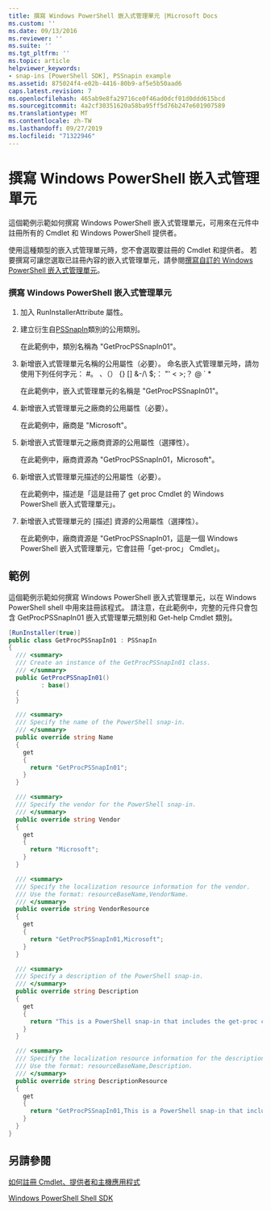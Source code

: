 ```yaml
---
title: 撰寫 Windows PowerShell 嵌入式管理單元 |Microsoft Docs
ms.custom: ''
ms.date: 09/13/2016
ms.reviewer: ''
ms.suite: ''
ms.tgt_pltfrm: ''
ms.topic: article
helpviewer_keywords:
- snap-ins [PowerShell SDK], PSSnapin example
ms.assetid: 875024f4-e02b-4416-80b9-af5e5b50aad6
caps.latest.revision: 7
ms.openlocfilehash: 465ab9e8fa29716ce0f46ad0dcf01d0ddd615bcd
ms.sourcegitcommit: 4a2cf30351620a58ba95ff5d76b247e601907589
ms.translationtype: MT
ms.contentlocale: zh-TW
ms.lasthandoff: 09/27/2019
ms.locfileid: "71322946"
---
```

# <a name="writing-a-windows-powershell-snap-in"></a>撰寫 Windows PowerShell 嵌入式管理單元

這個範例示範如何撰寫 Windows PowerShell 嵌入式管理單元，可用來在元件中註冊所有的 Cmdlet 和 Windows PowerShell 提供者。

使用這種類型的嵌入式管理單元時，您不會選取要註冊的 Cmdlet 和提供者。 若要撰寫可讓您選取已註冊內容的嵌入式管理單元，請參閱[撰寫自訂的 Windows PowerShell 嵌入式管理單元](./writing-a-custom-windows-powershell-snap-in.md)。

### <a name="writing-a-windows-powershell-snap-in"></a>撰寫 Windows PowerShell 嵌入式管理單元

1. 加入 RunInstallerAttribute 屬性。

2. 建立衍生自[PSSnapIn](/dotnet/api/System.Management.Automation.PSSnapIn)類別的公用類別。

    在此範例中，類別名稱為 "GetProcPSSnapIn01"。

3. 新增嵌入式管理單元名稱的公用屬性（必要）。 命名嵌入式管理單元時，請勿使用下列任何字元： #。 、（） {} [] &AMP;-/\ $;： "' \< >;？ @ ` *

    在此範例中，嵌入式管理單元的名稱是 "GetProcPSSnapIn01"。

4. 新增嵌入式管理單元之廠商的公用屬性（必要）。

    在此範例中，廠商是 "Microsoft"。

5. 新增嵌入式管理單元之廠商資源的公用屬性（選擇性）。

    在此範例中，廠商資源為 "GetProcPSSnapIn01，Microsoft"。

6. 新增嵌入式管理單元描述的公用屬性（必要）。

    在此範例中，描述是「這是註冊了 get proc Cmdlet 的 Windows PowerShell 嵌入式管理單元」。

7. 新增嵌入式管理單元的 [描述] 資源的公用屬性（選擇性）。

    在此範例中，廠商資源是 "GetProcPSSnapIn01，這是一個 Windows PowerShell 嵌入式管理單元，它會註冊「get-proc」 Cmdlet」。

## <a name="example"></a>範例

這個範例示範如何撰寫 Windows PowerShell 嵌入式管理單元，以在 Windows PowerShell shell 中用來註冊該程式。 請注意，在此範例中，完整的元件只會包含 GetProcPSSnapIn01 嵌入式管理單元類別和 Get-help Cmdlet 類別。

```csharp
[RunInstaller(true)]
public class GetProcPSSnapIn01 : PSSnapIn
{
  /// <summary>
  /// Create an instance of the GetProcPSSnapIn01 class.
  /// </summary>
  public GetProcPSSnapIn01()
         : base()
  {
  }

  /// <summary>
  /// Specify the name of the PowerShell snap-in.
  /// </summary>
  public override string Name
  {
    get
    {
      return "GetProcPSSnapIn01";
    }
  }

  /// <summary>
  /// Specify the vendor for the PowerShell snap-in.
  /// </summary>
  public override string Vendor
  {
    get
    {
      return "Microsoft";
    }
  }

  /// <summary>
  /// Specify the localization resource information for the vendor.
  /// Use the format: resourceBaseName,VendorName.
  /// </summary>
  public override string VendorResource
  {
    get
    {
      return "GetProcPSSnapIn01,Microsoft";
    }
  }

  /// <summary>
  /// Specify a description of the PowerShell snap-in.
  /// </summary>
  public override string Description
  {
    get
    {
      return "This is a PowerShell snap-in that includes the get-proc cmdlet.";
    }
  }

  /// <summary>
  /// Specify the localization resource information for the description.
  /// Use the format: resourceBaseName,Description.
  /// </summary>
  public override string DescriptionResource
  {
    get
    {
      return "GetProcPSSnapIn01,This is a PowerShell snap-in that includes the get-proc cmdlet.";
    }
  }
}
```

## <a name="see-also"></a>另請參閱

[如何註冊 Cmdlet、提供者和主機應用程式](https://msdn.microsoft.com/en-us/a41e9054-29c8-40ab-bf2b-8ce4e7ec1c8c)

[Windows PowerShell Shell SDK](../windows-powershell-reference.md)
